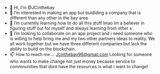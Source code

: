 - 👋 Hi, I’m @JCinthebay
- 👀 I’m interested in making an app but buidlding a company that is different than any other in the bay area
- 🌱 I’m currently learning how to do all this stuff lmao Im a believer in figuring stuff out for myself and always learning from other s
- 💞️ I’m looking to collaborate on an app project and i need someone who is willing to help bring me and my two other partners ideas to reality. We all work together but we have three different companies but lack the ability to build on the blockchain.
- 📫 How to reach me ... Jcinthebay98@gmail.com 
Looking for someone who wants to make change not just money because service to commnunities that dont have the resources is what i want to change!
<!---
JCinthebay/JCinthebay is a ✨ special ✨ repository because its `README.md` (this file) appears on your GitHub profile.
You can click the Preview link to take a look at your changes.
--->
